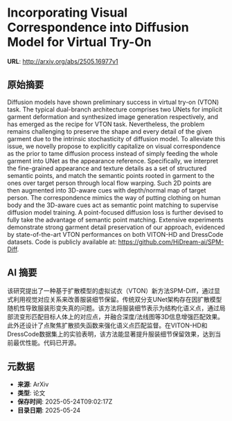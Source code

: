 # Incorporating Visual Correspondence into Diffusion Model for Virtual Try-On

**URL**: http://arxiv.org/abs/2505.16977v1

## 原始摘要

Diffusion models have shown preliminary success in virtual try-on (VTON)
task. The typical dual-branch architecture comprises two UNets for implicit
garment deformation and synthesized image generation respectively, and has
emerged as the recipe for VTON task. Nevertheless, the problem remains
challenging to preserve the shape and every detail of the given garment due to
the intrinsic stochasticity of diffusion model. To alleviate this issue, we
novelly propose to explicitly capitalize on visual correspondence as the prior
to tame diffusion process instead of simply feeding the whole garment into UNet
as the appearance reference. Specifically, we interpret the fine-grained
appearance and texture details as a set of structured semantic points, and
match the semantic points rooted in garment to the ones over target person
through local flow warping. Such 2D points are then augmented into 3D-aware
cues with depth/normal map of target person. The correspondence mimics the way
of putting clothing on human body and the 3D-aware cues act as semantic point
matching to supervise diffusion model training. A point-focused diffusion loss
is further devised to fully take the advantage of semantic point matching.
Extensive experiments demonstrate strong garment detail preservation of our
approach, evidenced by state-of-the-art VTON performances on both VITON-HD and
DressCode datasets. Code is publicly available at:
https://github.com/HiDream-ai/SPM-Diff.


## AI 摘要

该研究提出了一种基于扩散模型的虚拟试衣（VTON）新方法SPM-Diff，通过显式利用视觉对应关系来改善服装细节保留。传统双分支UNet架构存在因扩散模型随机性导致服装形变失真的问题。该方法将服装细节表示为结构化语义点，通过局部流变形匹配目标人体上的对应点，并融合深度/法线图等3D信息增强匹配效果。此外还设计了点聚焦扩散损失函数来强化语义点匹配监督。在VITON-HD和DressCode数据集上的实验表明，该方法能显著提升服装细节保留效果，达到当前最优性能。代码已开源。

## 元数据

- **来源**: ArXiv
- **类型**: 论文
- **保存时间**: 2025-05-24T09:02:17Z
- **目录日期**: 2025-05-24
